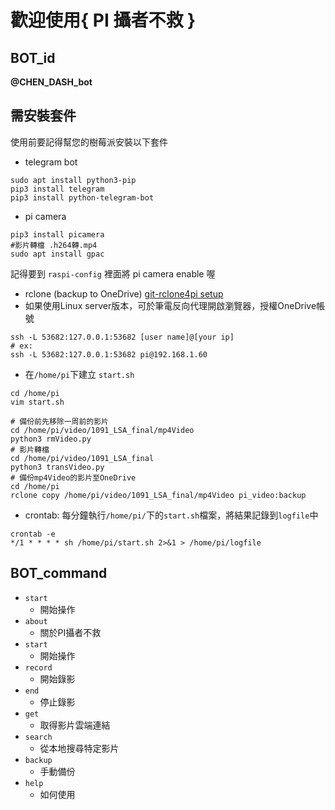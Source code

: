 # 歡迎使用{ PI 攝者不救 }

## BOT_id
**@CHEN_DASH_bot**

## 需安裝套件
使用前要記得幫您的樹莓派安裝以下套件
- telegram bot
```shell
sudo apt install python3-pip
pip3 install telegram
pip3 install python-telegram-bot
```
- pi camera
```shell
pip3 install picamera
#影片轉檔 .h264轉.mp4
sudo apt install gpac
```
記得要到 `raspi-config` 裡面將 pi camera enable 喔
- rclone (backup to OneDrive)
[git-rclone4pi setup](https://github.com/pageauc/rclone4pi/wiki#manual-install)
- 如果使用Linux server版本，可於筆電反向代理開啟瀏覽器，授權OneDrive帳號
```shell=
ssh -L 53682:127.0.0.1:53682 [user name]@[your ip]
# ex: 
ssh -L 53682:127.0.0.1:53682 pi@192.168.1.60
```
- 在`/home/pi`下建立 `start.sh` 
```shell=
cd /home/pi
vim start.sh
```
```shell=
# 備份前先移除一周前的影片
cd /home/pi/video/1091_LSA_final/mp4Video
python3 rmVideo.py
# 影片轉檔
cd /home/pi/video/1091_LSA_final
python3 transVideo.py
# 備份mp4Video的影片至OneDrive
cd /home/pi
rclone copy /home/pi/video/1091_LSA_final/mp4Video pi_video:backup
```
- crontab:  每分鐘執行`/home/pi/`下的`start.sh`檔案，將結果記錄到`logfile`中
```shell=
crontab -e
*/1 * * * * sh /home/pi/start.sh 2>&1 > /home/pi/logfile
```

## BOT_command
- `start`
  - 開始操作
- `about`
  - 關於PI攝者不救
- `start`
  - 開始操作 
- `record`
  - 開始錄影
- `end`
  - 停止錄影
- `get`
  - 取得影片雲端連結
- `search`
  - 從本地搜尋特定影片
- `backup`
  - 手動備份
- `help`
  - 如何使用
